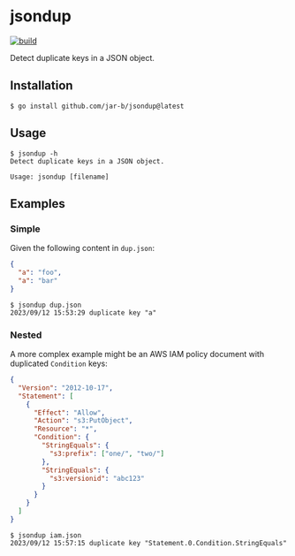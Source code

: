 # jsondup
[![build](https://github.com/jar-b/jsondup/actions/workflows/build.yml/badge.svg)](https://github.com/jar-b/jsondup/actions/workflows/build.yml)

Detect duplicate keys in a JSON object.


## Installation

```console
$ go install github.com/jar-b/jsondup@latest
```

## Usage

```console
$ jsondup -h
Detect duplicate keys in a JSON object.

Usage: jsondup [filename]
```

## Examples

### Simple

Given the following content in `dup.json`:

```json
{
  "a": "foo",
  "a": "bar"
}
```

```console
$ jsondup dup.json
2023/09/12 15:53:29 duplicate key "a"
```

### Nested

A more complex example might be an AWS IAM policy document with duplicated `Condition` keys:

```json
{
  "Version": "2012-10-17",
  "Statement": [
    {
      "Effect": "Allow",
      "Action": "s3:PutObject",
      "Resource": "*",
      "Condition": {
        "StringEquals": {
          "s3:prefix": ["one/", "two/"]
        },
        "StringEquals": {
          "s3:versionid": "abc123"
        }
      }
    }
  ]
}
```

```console
$ jsondup iam.json
2023/09/12 15:57:15 duplicate key "Statement.0.Condition.StringEquals"
```
